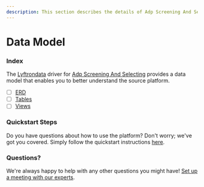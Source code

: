 ```yaml
---
description: This section describes the details of Adp Screening And Selecting ERD, Tables, and Views.
---
```


# Data Model

### Index

The  [Lyftrondata](https://www.lyftrondata.com/) driver for [Adp Screening And Selecting](None) provides a data model that enables you to better understand the source platform.

* [ ] [ERD](erd.md)
* [ ] [Tables](tables.md)
* [ ] [Views](views.md)

### Quickstart Steps

Do you have questions about how to use the platform? Don't worry; we've got you covered. Simply follow the quickstart instructions [here](../README.md).


### Questions? <a href="#questions" id="questions"></a>

We're always happy to help with any other questions you might have! [Set up a meeting with our experts](https://www.lyftrondata.com/book-a-meeting/).

